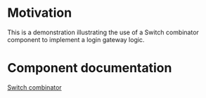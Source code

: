 # Motivation
This is a demonstration illustrating the use of a Switch combinator component to implement a login gateway logic.

# Component documentation
[Switch combinator](../../documentation/Switch.md)
